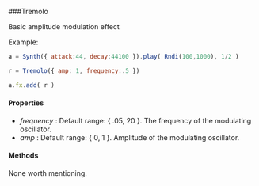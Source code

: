 ###Tremolo

Basic amplitude modulation effect

Example:
```javascript
a = Synth({ attack:44, decay:44100 }).play( Rndi(100,1000), 1/2 )

r = Tremolo({ amp: 1, frequency:.5 })

a.fx.add( r )
```

#### Properties

* _frequency_ : Default range: { .05, 20 }. The frequency of the modulating oscillator. 
* _amp_  : Default range: { 0, 1 }. Amplitude of the modulating oscillator. 

#### Methods

None worth mentioning.
